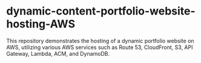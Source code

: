 # dynamic-content-portfolio-website-hosting-AWS
This repository demonstrates the hosting of a dynamic portfolio website on AWS, utilizing various AWS services such as Route 53, CloudFront, S3, API Gateway, Lambda, ACM, and DynamoDB.
